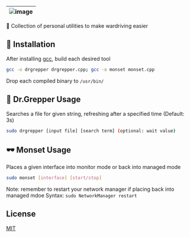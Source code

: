 | ![image](https://user-images.githubusercontent.com/63486672/113641162-ad092e00-9642-11eb-8814-9d55299fc177.png) |
| :------: |
🚗 Collection of personal utilities to make wardriving easier
 
## 📝 Installation

After installing [gcc](https://www.cyberciti.biz/faq/debian-linux-install-gnu-gcc-compiler/), build each desired tool

```bash
gcc -o drgrepper drgrepper.cpp; gcc -o monset monset.cpp
```

Drop each compiled binary to `/usr/bin/`

## 🥤 Dr.Grepper Usage

Searches a file for given string, refreshing after a specified time (Default: 3s)
```bash
sudo drgrepper [input file] [search term] (optional: wait value) 
```
## 🕶️ Monset Usage

Places a given interface into monitor mode or back into managed mode
```bash
sudo monset [interface] [start/stop] 
```
Note: remember to restart your network manager if placing back into managed mdoe
Syntax: `sudo NetworkManager restart`

## License
[MIT](https://choosealicense.com/licenses/mit/)
